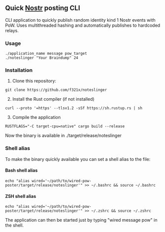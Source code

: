 ## Quick [Nostr](https://en.wikipedia.org/wiki/Nostr) posting CLI
CLI application to quickly publish random identity kind 1 Nostr events with PoW. Uses multithreaded hashing and automatically publishes to hardcoded relays.

### Usage
```
./application_name message pow_target
./noteslinger "Your Braindump" 24
```

### Installation
1. Clone this repository:
```
git clone https://github.com/f321x/noteslinger
```
2. Install the Rust compiler (if not installed)
```
curl --proto '=https' --tlsv1.2 -sSf https://sh.rustup.rs | sh
```
3. Compile the application
```
RUSTFLAGS="-C target-cpu=native" cargo build --release
```
Now the binary is available in ./target/release/noteslinger

### Shell alias
To make the binary quickly available you can set a shell alias to the file:
#### Bash shell alias
```
echo "alias wired='~/path/to/wired-pow-poster/target/release/noteslinger'" >> ~/.bashrc && source ~/.bashrc
```
#### ZSH shell alias
```
echo "alias wired='~/path/to/wired-pow-poster/target/release/noteslinger'" >> ~/.zshrc && source ~/.zshrc
```
The application can then be started just by typing "wired message pow" in the shell.
